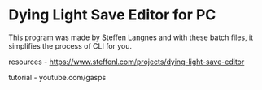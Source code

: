 # Dying Light Save Editor for PC

This program was made by Steffen Langnes and with these batch files, it simplifies the process of CLI for you.

resources - https://www.steffenl.com/projects/dying-light-save-editor

tutorial - youtube.com/gasps

